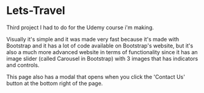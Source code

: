 # Lets-Travel
Third project I had to do for the Udemy course i'm making.

Visually it's simple and it was made very fast because it's made with Bootstrap and it has a lot of code available on Bootstrap's website, but it's also a much more advanced website in terms of functionality since it has an image slider (called Carousel in Bootstrap) with 3 images that has indicators and controls. 

This page also has a modal that opens when you click the 'Contact Us' button at the bottom right of the page.

